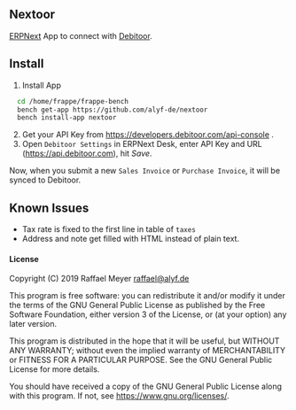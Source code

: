 ## Nextoor

[ERPNext](erpnext.org) App to connect with [Debitoor](debitoor.com).

## Install

1. Install App

```bash
  cd /home/frappe/frappe-bench
  bench get-app https://github.com/alyf-de/nextoor
  bench install-app nextoor
```

2. Get your API Key from https://developers.debitoor.com/api-console .
3. Open `Debitoor Settings` in ERPNext Desk, enter API Key and URL (https://api.debitoor.com), hit *Save*.

Now, when you submit a new `Sales Invoice` or `Purchase Invoice`, it will be synced to Debitoor.

## Known Issues

* Tax rate is fixed to the first line in table of `taxes`
* Address and note get filled with HTML instead of plain text.

#### License

Copyright (C) 2019 Raffael Meyer raffael@alyf.de

This program is free software: you can redistribute it and/or modify it under the terms of the GNU General Public License as published by the Free Software Foundation, either version 3 of the License, or (at your option) any later version.

This program is distributed in the hope that it will be useful, but WITHOUT ANY WARRANTY; without even the implied warranty of MERCHANTABILITY or FITNESS FOR A PARTICULAR PURPOSE. See the GNU General Public License for more details.

You should have received a copy of the GNU General Public License along with this program. If not, see https://www.gnu.org/licenses/.
